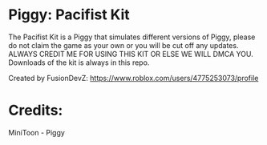 # Piggy: Pacifist Kit
The Pacifist Kit is a Piggy that simulates different versions of Piggy, please do not claim the game as your own or you will be cut off any updates.
ALWAYS CREDIT ME FOR USING THIS KIT OR ELSE WE WILL DMCA YOU.
Downloads of the kit is always in this repo.

Created by FusionDevZ: https://www.roblox.com/users/4775253073/profile

# Credits:
MiniToon - Piggy
